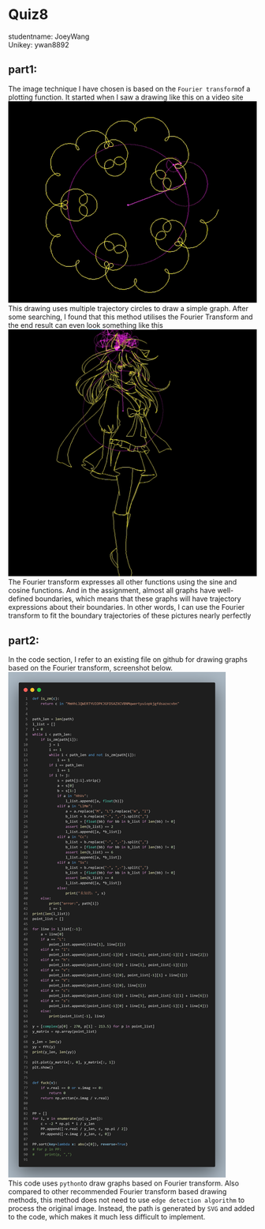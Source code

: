 # Quiz8
studentname: JoeyWang<br>
Unikey: ywan8892 <br>
## part1:
The image technique I have chosen is based on the ```Fourier transform```of a plotting function. It started when I saw a drawing like this on a video site</br>
![Fourier transform Image 1](Image/Img1.png)<br>
This drawing uses multiple trajectory circles to draw a simple graph. After some searching, I found that this method utilises the Fourier Transform and the end result can even look something like this<br>
![Fourier transform Image 2](Image/Img2.png)<br>
The Fourier transform expresses all other functions using the sine and cosine functions. And in the assignment, almost all graphs have well-defined boundaries, which means that these graphs will have trajectory expressions about their boundaries. In other words, I can use the Fourier transform to fit the boundary trajectories of these pictures nearly perfectly<br>

## part2:
In the code section, I refer to an existing file on github for drawing graphs based on the Fourier transform, screenshot below.<br>
![Code reference](Image/Img3.png)<br>
This code uses ```python```to draw graphs based on Fourier transform. Also compared to other recommended Fourier transform based drawing methods, this method does not need to use ```edge detection algorithm``` to process the original image. Instead, the path is generated by ```SVG``` and added to the code, which makes it much less difficult to implement.<br>